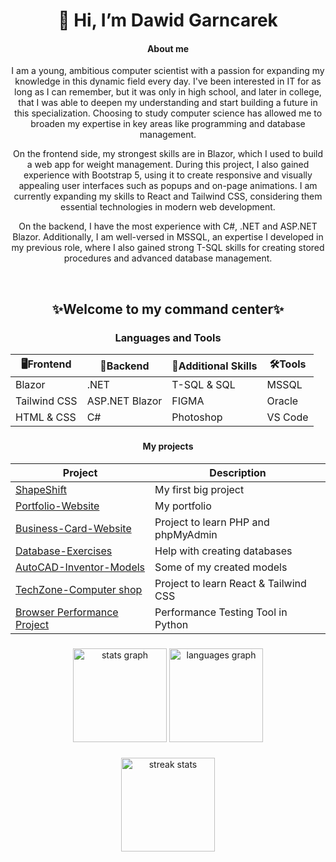<h1 align="center">👋 Hi, I’m Dawid Garncarek</h1>
<h4 align="center">About me</h4>
<p align="center"> I am a young, ambitious computer scientist with a passion for expanding my knowledge in this dynamic field every day. I've been interested in IT for as long as I can remember, but it was only in high school, and later in college, that I was able to deepen my understanding and start building a future in this specialization. Choosing to study computer science has allowed me to broaden my expertise in key areas like programming and database management.</p>

<p align="center"> On the frontend side, my strongest skills are in Blazor, which I used to build a web app for weight management. During this project, I also gained experience with Bootstrap 5, using it to create responsive and visually appealing user interfaces such as popups and on-page animations. I am currently expanding my skills to React and Tailwind CSS, considering them essential technologies in modern web development.

<p align="center"> On the backend, I have the most experience with C#, .NET and ASP.NET Blazor. Additionally, I am well-versed in MSSQL, an expertise I developed in my previous role, where I also gained strong T-SQL skills for creating stored procedures and advanced database management.</p>

<p></br></p>

<h2 align="center">✨Welcome to my command center✨</h2>

<h3 align="center">Languages and Tools</h3>

<div align="center">
  
|  🖥Frontend  |   🧱Backend    | 💾Additional Skills | 🛠Tools |
| ------------ | -------------- | ------------- |----------|
| Blazor       | .NET     | T-SQL & SQL    |  MSSQL |
| Tailwind CSS     | ASP.NET Blazor       | FIGMA      | Oracle |
| HTML & CSS | C# | Photoshop | VS Code |

</div>

###

<h4 align="center">My projects</h4>

<div align="center">

| Project | Description |
|--------------------------|-----------------------------|
| [ShapeShift](https://github.com/DawidGarncarek/ShapeShift-Project) | My first big project |
| [Portfolio-Website](https://github.com/DawidGarncarek/Portfolio-Website) | My portfolio |
| [Business-Card-Website](https://github.com/DawidGarncarek/Business-Card-Website) | Project to learn PHP and phpMyAdmin |
| [Database-Exercises](https://github.com/DawidGarncarek/Database-Exercises) | Help with creating databases |
| [AutoCAD-Inventor-Models](https://github.com/DawidGarncarek/AutoCAD-Inventor-Models) | Some of my created models |
| [TechZone-Computer shop](https://github.com/DawidGarncarek/Project-sketch) | Project to learn React & Tailwind CSS |
| [Browser Performance Project](https://github.com/DawidGarncarek/Performance-Testing-Tool) | Performance Testing Tool in Python |

</div>

###

<div align="center">
  <img src="https://github-readme-stats.vercel.app/api?username=DawidGarncarek&hide_title=false&hide_rank=false&show_icons=true&include_all_commits=true&count_private=true&disable_animations=false&theme=dracula&locale=en&hide_border=false" height="150" alt="stats graph"  />
  <img src="https://github-readme-stats.vercel.app/api/top-langs/?username=DawidGarncarek&hide=Jupyter%20Notebook&locale=en&hide_title=false&layout=compact&card_width=320&theme=dracula&hide_border=false&PAT_1=YOUR_PERSONAL_ACCESS_TOKEN" height="150" alt="languages graph" />


</div>

###

<picture>
<p align="center">
  <img src="https://github-readme-streak-stats.herokuapp.com/?user=DawidGarncarek" height="150" alt="streak stats" />
</p>
</picture>
